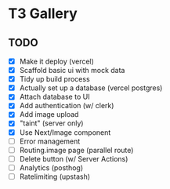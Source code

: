# T3 Gallery

## TODO

- [x] Make it deploy (vercel)
- [x] Scaffold basic ui with mock data
- [x] Tidy up build process
- [x] Actually set up a database (vercel postgres)
- [x] Attach database to UI
- [x] Add authentication (w/ clerk)
- [x] Add image upload
- [x] "taint" (server only)
- [x] Use Next/Image component
- [ ] Error management
- [ ] Routing.image page (parallel route)
- [ ] Delete button (w/ Server Actions)
- [ ] Analytics (posthog)
- [ ] Ratelimiting (upstash)
